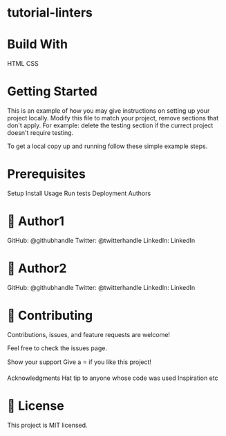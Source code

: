 # tutorial-linters
# Build With
 HTML
 CSS
# Getting Started
This is an example of how you may give instructions on setting up your project locally. Modify this file to match your project, remove sections that don't apply. For example: delete the testing section if the currect project doesn't require testing.

To get a local copy up and running follow these simple example steps.

# Prerequisites
  Setup
  Install
  Usage
  Run tests
  Deployment
  Authors
# 👤 Author1

  GitHub: @githubhandle
  Twitter: @twitterhandle
  LinkedIn: LinkedIn
# 👤 Author2

  GitHub: @githubhandle
  Twitter: @twitterhandle
  LinkedIn: LinkedIn
# 🤝 Contributing
  Contributions, issues, and feature requests are welcome!

  Feel free to check the issues page.

  Show your support
  Give a ⭐️ if you like this project!

  Acknowledgments
  Hat tip to anyone whose code was used
  Inspiration
  etc
# 📝 License
This project is MIT licensed.
